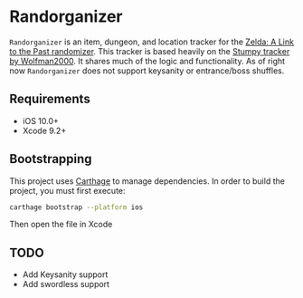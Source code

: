 # Randorganizer

`Randorganizer` is an item, dungeon, and location tracker for the [Zelda: A Link to the Past randomizer](http://vt.alttp.run/). This tracker is based heavily on the [Stumpy tracker by Wolfman2000](https://stumpy.nfshost.com/). It shares much of the logic and functionality. As of right now `Randorganizer` does not support keysanity or entrance/boss shuffles.

## Requirements

- iOS 10.0+
- Xcode 9.2+

## Bootstrapping

This project uses [Carthage](https://github.com/Carthage/Carthage) to manage dependencies. In order to build the project, you must first execute:


```bash
carthage bootstrap --platform ios
```

Then open the file in Xcode

## TODO

- Add Keysanity support
- Add swordless support